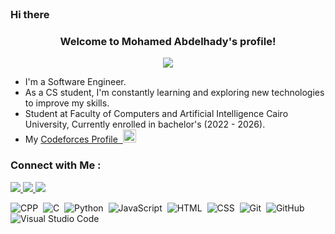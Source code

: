 ### Hi there <img src="https://media.giphy.com/media/hvRJCLFzcasrR4ia7z/giphy.gif" width="17">

<!--<img width="200" align="right" src="https://c.tenor.com/_DOBjnGspYAAAAAM/code-coding.gif">-->

<h3 align="center">
  Welcome to Mohamed Abdelhady's profile!
  
</h3>

<!-- Typing SVG by DenverCoder1 - https://github.com/DenverCoder1/readme-typing-svg -->
<p align="center">
  <a href="https://github.com/DenverCoder1/readme-typing-svg"><img src="https://readme-typing-svg.herokuapp.com/?lines=Software%20Engineer;Competitive%20Programmer&font=consolas&center=true&width=440&height=45&color=eadda2&vCenter=true&size=22"></a>
</p> 

-  I'm a Software Engineer.
-  As a CS student, I'm constantly learning and exploring new technologies to improve my skills.
-  Student at Faculty of Computers and Artificial Intelligence Cairo University, Currently enrolled in bachelor's (2022 - 2026).
-  My <a href="https://codeforces.com/profile/Dark-Ness">Codeforces Profile&nbsp;&nbsp;<img src="https://cdn.iconscout.com/icon/free/png-256/free-code-forces-3628695-3029920.png" width="21"></a>



### Connect with Me :

<a href="https://www.linkedin.com/in/mohamed-ahmed-196681249/" target="_blank"><img src="https://img.shields.io/badge/-Mohamed%20Abdelhady-0077B5?style=for-the-badge&logo=Linkedin&logoColor=white"/> </a>
<a href="mailto:mohamedabdelhady9937@gmail.com" target="_blank"><img src="https://img.shields.io/badge/-Mohamed%20Abdelhady-318ce7?style=for-the-badge&logo=Gmail&logoColor=white"/> </a>
<a href="https://www.quora.com/profile/Mohamed-Abdelhady-105/" target="_blank"><img src="https://img.shields.io/badge/-Mohamed%20Abdelhady-FF6D60?style=for-the-badge&logo=Quora&logoColor=white"/> </a>

![CPP](https://img.shields.io/badge/-C++-black?logo=c%2B%2B&style=flat)&nbsp;
![C](https://img.shields.io/badge/-C-black?logo=c%2B%2B&style=flat)&nbsp;
![Python](https://img.shields.io/badge/-Python%20-black?style=flat&logo=python)&nbsp;
![JavaScript](https://img.shields.io/badge/-JavaScript-black?style=flat&logo=javascript)&nbsp;
![HTML](https://img.shields.io/badge/-HTML-black?style=flat&logo=HTML5)&nbsp;
![CSS](https://img.shields.io/badge/-CSS-black?style=flat&logo=CSS3&logoColor=1572B6)&nbsp;
![Git](https://img.shields.io/badge/-Git-black?style=flat&logo=git)&nbsp;
![GitHub](https://img.shields.io/badge/-GitHub-black?style=flat&logo=github)&nbsp;
![Visual Studio Code](https://img.shields.io/badge/-Visual%20Studio%20Code-black?style=flat&logo=visual-studio-code&logoColor=007ACC)&nbsp;


